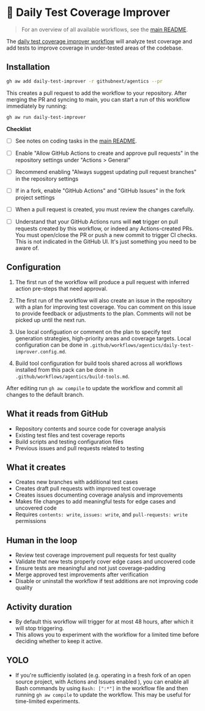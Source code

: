 # 🧪 Daily Test Coverage Improver

> For an overview of all available workflows, see the [main README](../README.md).

The [daily test coverage improver workflow](../workflows/daily-test-improver.md?plain=1) will analyze test coverage and add tests to improve coverage in under-tested areas of the codebase.

## Installation

```bash
gh aw add daily-test-improver -r githubnext/agentics --pr
```

This creates a pull request to add the workflow to your repository. After merging the PR and syncing to main, you can start a run of this workflow immediately by running:

```bash
gh aw run daily-test-improver
```

**Checklist**

* [ ] See notes on coding tasks in the [main README](../README.md). 

* [ ] Enable "Allow GitHub Actions to create and approve pull requests" in the repository settings under "Actions > General"

* [ ] Recommend enabling  "Always suggest updating pull request branches" in the repository settings

* [ ] If in a fork, enable "GitHub Actions" and "GitHub Issues" in the fork project settings

* [ ] When a pull request is created, you must review the changes carefully. 

* [ ] Understand that your GitHub Actions runs will **not** trigger on pull requests created by this workflow, or indeed any Actions-created PRs. You must open/close the PR or push a new commit to trigger CI checks. This is not indicated in the GitHub UI. It's just something you need to be aware of.

## Configuration

1. The first run of the workflow will produce a pull request with inferred action pre-steps that need approval.

2. The first run of the workflow will also create an issue in the repository with a plan for improving test coverage. You can comment on this issue to provide feedback or adjustments to the plan. Comments will not be picked up until the next run.

3. Use local configuation or comment on the plan to specify test generation strategies, high-priority areas and coverage targets. Local configuration can be done in `.github/workflows/agentics/daily-test-improver.config.md`.

4. Build tool configuration for build tools shared across all workflows installed from this pack can be done in `.github/workflows/agentics/build-tools.md`.

After editing run `gh aw compile` to update the workflow and commit all changes to the default branch.

## What it reads from GitHub

- Repository contents and source code for coverage analysis
- Existing test files and test coverage reports
- Build scripts and testing configuration files
- Previous issues and pull requests related to testing

## What it creates

- Creates new branches with additional test cases
- Creates draft pull requests with improved test coverage
- Creates issues documenting coverage analysis and improvements
- Makes file changes to add meaningful tests for edge cases and uncovered code
- Requires `contents: write`, `issues: write`, and `pull-requests: write` permissions

## Human in the loop

- Review test coverage improvement pull requests for test quality
- Validate that new tests properly cover edge cases and uncovered code
- Ensure tests are meaningful and not just coverage-padding
- Merge approved test improvements after verification
- Disable or uninstall the workflow if test additions are not improving code quality

## Activity duration

- By default this workflow will trigger for at most 48 hours, after which it will stop triggering. 
- This allows you to experiment with the workflow for a limited time before deciding whether to keep it active.

## YOLO

- If you're sufficiently isolated (e.g. operating in a fresh fork of an open source project, with Actions and Issues enabled ), you can enable all Bash commands by using `Bash: [":*"]` in the workflow file and then running `gh aw compile` to update the workflow. This may be useful for time-limited experiments.

